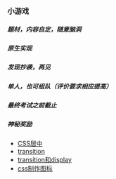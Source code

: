 ### 小游戏

##### 题材，内容自定，随意脑洞

##### 原生实现

##### 发现抄袭，再见

##### 单人，也可组队（评价要求相应提高）

##### 最终考试之前截止

##### 神秘奖励



- [CSS居中](http://blog.csdn.net/freshlover/article/details/11579669)
- [transition](http://www.cnblogs.com/yunkou/p/4235469.html)
- [transition和display](http://www.tuicool.com/articles/vQbIfq)
- [css制作图标](http://www.uiplayground.in/css3-icons/)​

